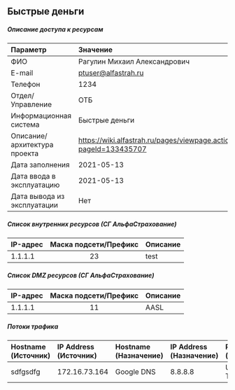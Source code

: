 ## Быстрые деньги
##### Описание доступа к ресурсам
| Параметр                     | Значение                                                         |
| :--------------------------- | :--------------------------------------------------------------- |
| ФИО                          | Рагулин Михаил Александрович                                     |
| E-mail                       | ptuser@alfastrah.ru                                              |
| Телефон                      | 1234                                                             |
| Отдел/Управление             | ОТБ                                                              |
| Информационная система       | Быстрые деньги                                                   |
| Описание/архитектура проекта | https://wiki.alfastrah.ru/pages/viewpage.action?pageId=133435707 |
| Дата заполнения              | 2021-05-13                                                       |
| Дата ввода в эксплуатацию    | 2021-05-13                                                       |
| Дата вывода из эксплуатации  | Нет                                                              |



##### Список внутренних ресурсов (СГ АльфаСтрахование)
| IP-адрес | Маска подсети/Префикс | Описание |
| :------- | :-------------------: | :------- |
| 1.1.1.1  |          23           | test     |



##### Список DMZ ресурсов (СГ АльфаСтрахование)
| IP-адрес | Маска подсети/Префикс | Описание |
| :------- | :-------------------: | :------- |
| 1.1.1.1  |          11           | AASL     |



##### Потоки трафика
| Hostname (Источник) | IP Address (Источник)	 | Hostname (Назначение) | IP Address (Назначение) | Protocol/Port (Назначение) | Описание (цель) |
| :------------------ | :--------------------- | :-------------------- | :---------------------- | :------------------------- | :-------------- |
| sdfgsdfg            | 172.16.73.164          | Google DNS            | 8.8.8.8                 | UDP:53, TCP:53             | dns             |


